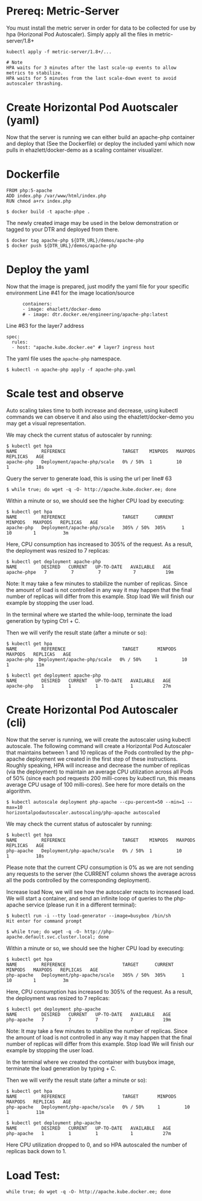# Prereq: Metric-Server
You must install the metric server in order for data to be collected for use by hpa (Horizonal Pod Autoscaler).
Simply apply all the files in metric-server/1.8+
```
kubectl apply -f metric-server/1.8+/...
```
```
# Note
HPA waits for 3 minutes after the last scale-up events to allow metrics to stabilize.
HPA waits for 5 minutes from the last scale-down event to avoid autoscaler thrashing.
```

# Create Horizontal Pod Auotscaler (yaml)
Now that the server is running we can either build an apache-php container and deploy that (See the Dockerfile) or deploy the included yaml which now pulls in ehazlett/docker-demo as a scaling container visualizer. 

# Dockerfile
```
FROM php:5-apache
ADD index.php /var/www/html/index.php
RUN chmod a+rx index.php
```
```
$ docker build -t apache-phpe .
```
The newly created image may be used in the below demonstration or tagged to your DTR and deployed from there.
```
$ docker tag apache-php ${DTR_URL}/demos/apache-php 
$ docker push ${DTR_URL}/demos/apache-php 
```

# Deploy the yaml
Now that the image is prepared, just modify the yaml file for your specific environment
Line #41 for the image location/source 
```
      containers:
      - image: ehazlett/docker-demo
      # - image: dtr.docker.ee/engineering/apache-php:latest
```
Line #63 for the layer7 address
```
spec:
  rules:
  - host: "apache.kube.docker.ee" # layer7 ingress host
```

The yaml file uses the `apache-php` namespace.
```
$ kubectl -n apache-php apply -f apache-php.yaml
```

# Scale test and observe
Auto scaling takes time to both increase and decrease, using kubectl commands we can observe it and also using the ehazlett/docker-demo you may get a visual representation.

We may check the current status of autoscaler by running:
```
$ kubectl get hpa
NAME         REFERENCE                     TARGET    MINPODS   MAXPODS   REPLICAS   AGE
apache-php   Deployment/apache-php/scale   0% / 50%  1         10        1          18s
```

Query the server to generate load, this is using the url per line# 63
```
$ while true; do wget -q -O- http://apache.kube.docker.ee; done
```
Within a minute or so, we should see the higher CPU load by executing:
```
$ kubectl get hpa
NAME         REFERENCE                     TARGET      CURRENT   MINPODS   MAXPODS   REPLICAS   AGE
apache-php   Deployment/apache-php/scale   305% / 50%  305%      1         10        1          3m
```
Here, CPU consumption has increased to 305% of the request. As a result, the deployment was resized to 7 replicas:

```
$ kubectl get deployment apache-php
NAME         DESIRED   CURRENT   UP-TO-DATE   AVAILABLE   AGE
apache-phpe   7         7         7            7           19m
```
Note: It may take a few minutes to stabilize the number of replicas. Since the amount of load is not controlled in any way it may happen that the final number of replicas will differ from this example.
Stop load
We will finish our example by stopping the user load.

In the terminal where we started the while-loop, terminate the load generation by typing Ctrl + C.

Then we will verify the result state (after a minute or so):
```
$ kubectl get hpa
NAME         REFERENCE                     TARGET       MINPODS   MAXPODS   REPLICAS   AGE
apache-php  Deployment/apache-php/scale   0% / 50%     1         10        1          11m
```
```
$ kubectl get deployment apache-php
NAME         DESIRED   CURRENT   UP-TO-DATE   AVAILABLE   AGE
apache-php   1         1         1            1           27m
```


# Create Horizontal Pod Autoscaler (cli)
Now that the server is running, we will create the autoscaler using kubectl autoscale. The following command will create a Horizontal Pod Autoscaler that maintains between 1 and 10 replicas of the Pods controlled by the php-apache deployment we created in the first step of these instructions. Roughly speaking, HPA will increase and decrease the number of replicas (via the deployment) to maintain an average CPU utilization across all Pods of 50% (since each pod requests 200 milli-cores by kubectl run, this means average CPU usage of 100 milli-cores). See here for more details on the algorithm.
```
$ kubectl autoscale deployment php-apache --cpu-percent=50 --min=1 --max=10
horizontalpodautoscaler.autoscaling/php-apache autoscaled
```
We may check the current status of autoscaler by running:
```
$ kubectl get hpa
NAME         REFERENCE                     TARGET    MINPODS   MAXPODS   REPLICAS   AGE
php-apache   Deployment/php-apache/scale   0% / 50%  1         10        1          18s
```
Please note that the current CPU consumption is 0% as we are not sending any requests to the server (the CURRENT column shows the average across all the pods controlled by the corresponding deployment).

Increase load
Now, we will see how the autoscaler reacts to increased load. We will start a container, and send an infinite loop of queries to the php-apache service (please run it in a different terminal):
```
$ kubectl run -i --tty load-generator --image=busybox /bin/sh
Hit enter for command prompt
```
```
$ while true; do wget -q -O- http://php-apache.default.svc.cluster.local; done
```
Within a minute or so, we should see the higher CPU load by executing:
```
$ kubectl get hpa
NAME         REFERENCE                     TARGET      CURRENT   MINPODS   MAXPODS   REPLICAS   AGE
php-apache   Deployment/php-apache/scale   305% / 50%  305%      1         10        1          3m
```
Here, CPU consumption has increased to 305% of the request. As a result, the deployment was resized to 7 replicas:

```
$ kubectl get deployment php-apache
NAME         DESIRED   CURRENT   UP-TO-DATE   AVAILABLE   AGE
php-apache   7         7         7            7           19m
```
Note: It may take a few minutes to stabilize the number of replicas. Since the amount of load is not controlled in any way it may happen that the final number of replicas will differ from this example.
Stop load
We will finish our example by stopping the user load.

In the terminal where we created the container with busybox image, terminate the load generation by typing <Ctrl> + C.

Then we will verify the result state (after a minute or so):
```
$ kubectl get hpa
NAME         REFERENCE                     TARGET       MINPODS   MAXPODS   REPLICAS   AGE
php-apache   Deployment/php-apache/scale   0% / 50%     1         10        1          11m
```
```
$ kubectl get deployment php-apache
NAME         DESIRED   CURRENT   UP-TO-DATE   AVAILABLE   AGE
php-apache   1         1         1            1           27m
```
Here CPU utilization dropped to 0, and so HPA autoscaled the number of replicas back down to 1.


# Load Test: 
```while true; do wget -q -O- http://apache.kube.docker.ee; done```